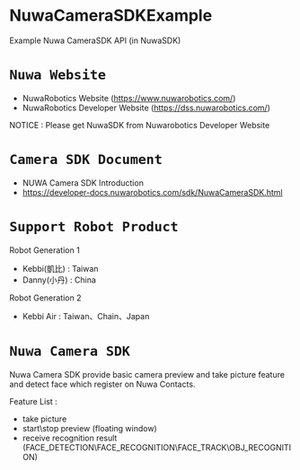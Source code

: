# NuwaCameraSDKExample
Example Nuwa CameraSDK API (in NuwaSDK)

# `Nuwa Website`
* NuwaRobotics Website (https://www.nuwarobotics.com/)
* NuwaRobotics Developer Website (https://dss.nuwarobotics.com/)

NOTICE : Please get NuwaSDK from Nuwarobotics Developer Website

# `Camera SDK Document`
* NUWA Camera SDK Introduction
* https://developer-docs.nuwarobotics.com/sdk/NuwaCameraSDK.html

# `Support Robot Product`
Robot Generation 1 
* Kebbi(凱比) : Taiwan
* Danny(小丹) : China

Robot Generation 2
* Kebbi Air : Taiwan、Chain、Japan

# `Nuwa Camera SDK`
Nuwa Camera SDK provide basic camera preview and take picture feature and detect face which register on Nuwa Contacts.

Feature List :
* take picture
* start\stop preview (floating window)
* receive recognition result (FACE_DETECTION\FACE_RECOGNITION\FACE_TRACK\OBJ_RECOGNITION)


